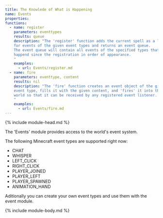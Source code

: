 ```yaml
---
title: The Knowlede of What is Happening
name: Events
properties:
functions:
  - name: register
    parameters: eventtypes
    results: queue
    description: "The 'register' function adds the current spell as a listener
    for events of the given event types and returns an event queue.
    The event queue will contain all events of the specified types that
    happend since the registration in order of appearance.
    "
    examples:
      - url: Events/register.md
  - name: fire
    parameters: eventtype, content
    results: nil
    description: "The 'fire' function creates an event object of the given
    event type, fills it with the given content, and 'fires' it into the
    world so that it can be received by any registered event listener.
    "
    examples:
      - url: Events/fire.md
---
```

{% include module-head.md %}

The 'Events' module provides access to the world's event system.

The following Minecraft event types are supported right now:
* CHAT
* WHISPER
* LEFT_CLICK
* RIGHT_CLICK
* PLAYER_JOINED
* PLAYER_LEFT
* PLAYER_SPAWNED
* ANIMATION_HAND

Aditionally you can create your own event types and use them with
the event module.

{% include module-body.md %}

